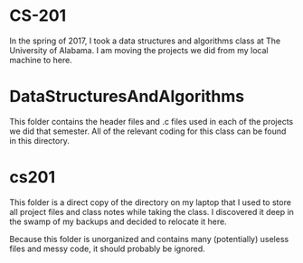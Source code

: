 # CS-201
In the spring of 2017, I took a data structures and algorithms class at The University of Alabama. I am moving the projects we did from my local machine to here.

# DataStructuresAndAlgorithms

This folder contains the header files and .c files used in each of the projects we did that semester. All of the relevant coding for this class can be found in this directory.

# cs201 

This folder is a direct copy of the directory on my laptop that I used to store all project files and class notes while taking the class. I discovered it deep in the swamp of my backups and decided to relocate it here.

Because this folder is unorganized and contains many (potentially) useless files and messy code, it should probably be ignored.
